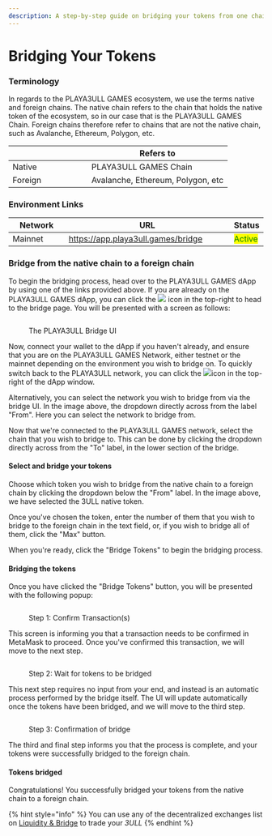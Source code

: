 ```yaml
---
description: A step-by-step guide on bridging your tokens from one chain to another.
---
```


# Bridging Your Tokens

### Terminology

In regards to the PLAYA3ULL GAMES ecosystem, we use the terms native and foreign chains. The native chain refers to the chain that holds the native token of the ecosystem, so in our case that is the PLAYA3ULL GAMES Chain. Foreign chains therefore refer to chains that are not the native chain, such as Avalanche, Ethereum, Polygon, etc.

<table><thead><tr><th width="140"></th><th>Refers to</th></tr></thead><tbody><tr><td>Native</td><td>PLAYA3ULL GAMES Chain</td></tr><tr><td>Foreign</td><td>Avalanche, Ethereum, Polygon, etc</td></tr></tbody></table>

### Environment Links

<table><thead><tr><th width="142.33333333333331">Network</th><th width="389">URL</th><th>Status</th></tr></thead><tbody><tr><td>Mainnet</td><td><a href="https://app.playa3ull.games/bridge">https://app.playa3ull.games/bridge</a></td><td><mark style="color:green;">Active</mark></td></tr></tbody></table>

### Bridge from the native chain to a foreign chain

To begin the bridging process, head over to the PLAYA3ULL GAMES dApp by using one of the links provided above. If you are already on the PLAYA3ULL GAMES dApp, you can click the ![](<../../.gitbook/assets/black-hole-broken (1).svg>) icon in the top-right to head to the bridge page. You will be presented with a screen as follows:

<figure><img src="../../.gitbook/assets/image (21).png" alt=""><figcaption><p>The PLAYA3ULL Bridge UI</p></figcaption></figure>

Now, connect your wallet to the dApp if you haven't already, and ensure that you are on the PLAYA3ULL GAMES Network, either testnet or the mainnet depending on the environment you wish to bridge on. To quickly switch back to the PLAYA3ULL network, you can click the ![](<../../.gitbook/assets/network-off (2).svg>)icon in the top-right of the dApp window.

Alternatively, you can select the network you wish to bridge from via the bridge UI. In the image above, the dropdown directly across from the label "From". Here you can select the network to bridge from.

Now that we're connected to the PLAYA3ULL GAMES network, select the chain that you wish to bridge to. This can be done by clicking the dropdown directly across from the "To" label, in the lower section of the bridge.

#### Select and bridge your tokens

Choose which token you wish to bridge from the native chain to a foreign chain by clicking the dropdown below the "From" label. In the image above, we have selected the 3ULL native token.

Once you've chosen the token, enter the number of them that you wish to bridge to the foreign chain in the text field, or, if you wish to bridge all of them, click the "Max" button.

When you're ready, click the "Bridge Tokens" to begin the bridging process.

#### Bridging the tokens

Once you have clicked the "Bridge Tokens" button, you will be presented with the following popup:

<figure><img src="../../.gitbook/assets/image (14).png" alt=""><figcaption><p>Step 1: Confirm Transaction(s)</p></figcaption></figure>

This screen is informing you that a transaction needs to be confirmed in MetaMask to proceed. Once you've confirmed this transaction, we will move to the next step.

<figure><img src="../../.gitbook/assets/image (15).png" alt=""><figcaption><p>Step 2: Wait for tokens to be bridged</p></figcaption></figure>

This next step requires no input from your end, and instead is an automatic process performed by the bridge itself. The UI will update automatically once the tokens have been bridged, and we will move to the third step.

<figure><img src="../../.gitbook/assets/image (18).png" alt=""><figcaption><p>Step 3: Confirmation of bridge</p></figcaption></figure>

The third and final step informs you that the process is complete, and your tokens were successfully bridged to the foreign chain.

#### Tokens bridged

Congratulations! You successfully bridged your tokens from the native chain to a foreign chain.

{% hint style="info" %}
You can use any of the decentralized exchanges list on [Liquidity & Bridge](./) to trade your _3ULL_
{% endhint %}
